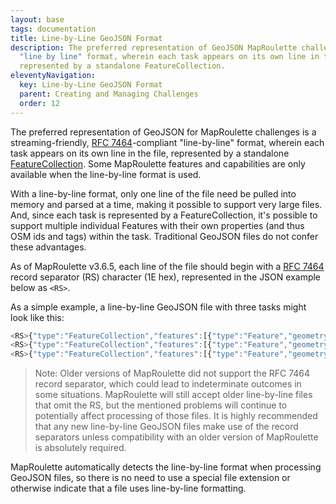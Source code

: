 ```yaml
---
layout: base
tags: documentation
title: Line-by-Line GeoJSON Format
description: The preferred representation of GeoJSON MapRoulette challenges is a
  "line by line" format, wherein each task appears on its own line in the file,
  represented by a standalone FeatureCollection.
eleventyNavigation:
  key: Line-by-Line GeoJSON Format
  parent: Creating and Managing Challenges
  order: 12
---
```

The preferred representation of GeoJSON for MapRoulette challenges is a streaming-friendly, [RFC 7464](https://tools.ietf.org/html/rfc7464)-compliant "line-by-line" format, wherein each task appears on its own line in the file, represented by a standalone [FeatureCollection](https://tools.ietf.org/html/rfc7946#section-3.3). Some MapRoulette features and capabilities are only available when the line-by-line format is used.

With a line-by-line format, only one line of the file need be pulled into memory and parsed at a time, making it possible to support very large files. And, since each task is represented by a FeatureCollection, it's possible to support multiple individual Features with their own properties (and thus OSM ids and tags) within the task. Traditional GeoJSON files do not confer these advantages.

As of MapRoulette v3.6.5, each line of the file should begin with a [RFC 7464](https://tools.ietf.org/html/rfc7464) record separator (RS) character (1E hex), represented in the JSON example below as `<RS>`.

As a simple example, a line-by-line GeoJSON file with three tasks might look like this:

```javascript
<RS>{"type":"FeatureCollection","features":[{"type":"Feature","geometry":{"type":"Point","coordinates":[-82.9908295,42.435009]},"properties":{"address":"13001 East Seven Mile","latitude":"42.435009","longitude":"-82.9908295","business_name":"Lions Auto Sales"}}]}
<RS>{"type":"FeatureCollection","features":[{"type":"Feature","geometry":{"type":"Point","coordinates":[-82.94074,42.42207]},"properties":{"address":"10709 Morang","latitude":"42.42207","longitude":"-82.94074","business_name":"Great Lakes Investment"}}]}
<RS>{"type":"FeatureCollection","features":[{"type":"Feature","geometry":{"type":"Point","coordinates":[-83.129097,42.3111]},"properties":{"address":"8118 West Vernor","latitude":"42.3111","longitude":"-83.129097","business_name":"St. Gabriel Church"}}]}
```

> Note: Older versions of MapRoulette did not support the RFC 7464 record separator, which could lead to indeterminate outcomes in some situations. MapRoulette will still accept older line-by-line files that omit the RS, but the mentioned problems will continue to potentially affect processing of those files. It is highly recommended that any new line-by-line GeoJSON files make use of the record separators unless compatibility with an older version of MapRoulette is absolutely required.

MapRoulette automatically detects the line-by-line format when processing GeoJSON files, so there is no need to use a special file extension or otherwise indicate that a file uses line-by-line formatting.